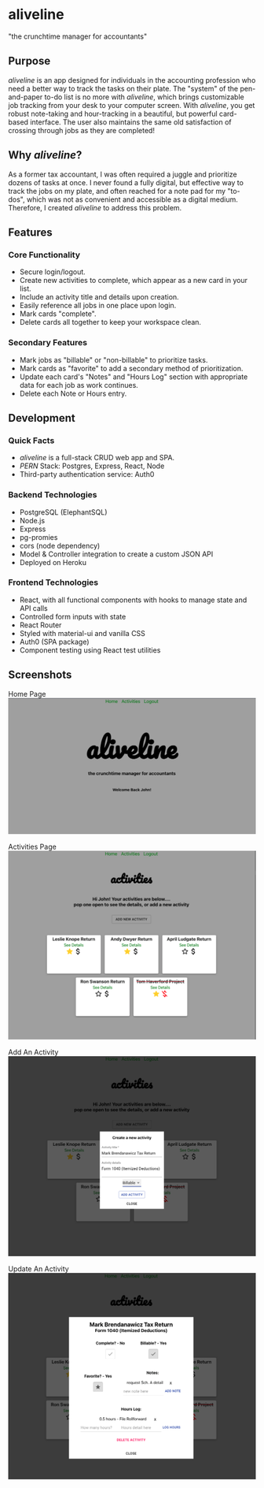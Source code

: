 # aliveline

"the crunchtime manager for accountants"

## Purpose

*aliveline* is an app designed for individuals in the accounting profession who need a better way to track the tasks on their plate. The "system" of the pen-and-paper to-do list is no more with *aliveline*, which brings customizable job tracking from your desk to your computer screen. With *aliveline*, you get robust note-taking and hour-tracking in a beautiful, but powerful card-based interface. The user also maintains the same old satisfaction of crossing through jobs as they are completed!

## Why *aliveline*?

As a former tax accountant, I was often required a juggle and prioritize dozens of tasks at once. I never found a fully digital, but effective way to track the jobs on my plate, and often reached for a note pad for my "to-dos", which was not as convenient and accessible as a digital medium. Therefore, I created *aliveline* to address this problem.

## Features

### Core Functionality

- Secure login/logout.
- Create new activities to complete, which appear as a new card in your list.
- Include an activity title and details upon creation.
- Easily reference all jobs in one place upon login.
- Mark cards "complete".
- Delete cards all together to keep your workspace clean.

### Secondary Features

- Mark jobs as "billable" or "non-billable" to prioritize tasks.
- Mark cards as "favorite" to add a secondary method of prioritization.
- Update each card's "Notes" and "Hours Log" section with appropriate data for each job as work continues.
- Delete each Note or Hours entry.

## Development

### Quick Facts

- *aliveline* is a full-stack CRUD web app and SPA.
- *PERN* Stack: Postgres, Express, React, Node
- Third-party authentication service: Auth0

### Backend Technologies

- PostgreSQL (ElephantSQL)
- Node.js
- Express
- pg-promies
- cors (node dependency)
- Model & Controller integration to create a custom JSON API
- Deployed on Heroku

### Frontend Technologies

- React, with all functional components with hooks to manage state and API calls
- Controlled form inputs with state
- React Router
- Styled with material-ui and vanilla CSS
- Auth0 (SPA package)
- Component testing using React test utilities

## Screenshots

Home Page
![Landing Page](./images/landing.png)

Activities Page
![Activities Page](./images/activities1.png)

Add An Activity
![Add An Activity](./images/add_activity.png)

Update An Activity
![Update and Activity](./images/updates_activity.png)